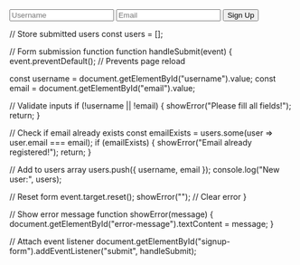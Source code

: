 <form id="signup-form">
  <input type="text" id="username" placeholder="Username" required>
  <input type="email" id="email" placeholder="Email" required>
  <button type="submit">Sign Up</button>
</form>
<p id="error-message"></p>




// Store submitted users
const users = [];

// Form submission function
function handleSubmit(event) {
  event.preventDefault(); // Prevents page reload

  const username = document.getElementById("username").value;
  const email = document.getElementById("email").value;

  // Validate inputs
  if (!username || !email) {
    showError("Please fill all fields!");
    return;
  }

  // Check if email already exists
  const emailExists = users.some(user => user.email === email);
  if (emailExists) {
    showError("Email already registered!");
    return;
  }

  // Add to users array
  users.push({ username, email });
  console.log("New user:", users);

  // Reset form
  event.target.reset();
  showError(""); // Clear error
}

// Show error message
function showError(message) {
  document.getElementById("error-message").textContent = message;
}

// Attach event listener
document.getElementById("signup-form").addEventListener("submit", handleSubmit);